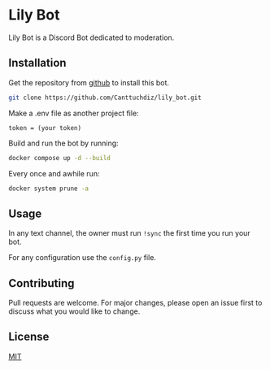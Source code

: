 # Lily Bot

Lily Bot is a Discord Bot dedicated to moderation.

## Installation

Get the repository from [github](https://github.com/) to install this bot.

```bash
git clone https://github.com/Canttuchdiz/lily_bot.git
```

Make a .env file as another project file:
```
token = (your token)
```

Build and run the bot by running:
```bash
docker compose up -d --build
```

Every once and awhile run:
```bash
docker system prune -a
```

## Usage

In any text channel, the owner must run ``!sync`` the first time you run
your bot.

For any configuration use the ``config.py`` file.

## Contributing

Pull requests are welcome. For major changes, please open an issue first
to discuss what you would like to change.

## License

[MIT](https://choosealicense.com/licenses/mit/)
